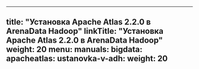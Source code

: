 
---
title: "Установка Apache Atlas 2.2.0 в ArenaData Hadoop"
linkTitle: "Установка Apache Atlas 2.2.0 в ArenaData Hadoop"
weight: 20
menu:
  manuals:
    bigdata:
      apacheatlas:
        ustanovka-v-adh:
          weight: 20
---
